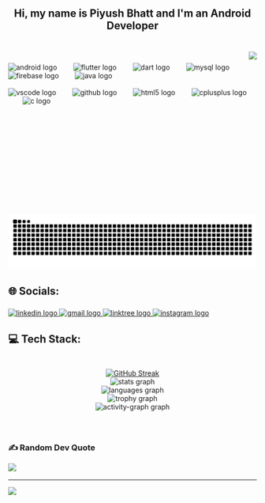 
<br clear="both">

<h2 align="center">Hi, my name is Piyush Bhatt and I'm an Android Developer</h2>

###
<br>

<img align="right" height="330" src="https://camo.githubusercontent.com/46a56148f0d6ff15d7cab76a6f6240d0d2f7f13dbb6c3ad3e4fd7ba3b430891b/68747470733a2f2f6d656469612e67697068792e636f6d2f6d656469612f3235497463726375776b7971336f6875624a2f67697068792e6769663f6369643d373930623736313139797735676178773465786c686f696e6f63763036306639383573616570706e6f7179396b70386c2665703d76315f676966735f736561726368267269643d67697068792e6769662663743d67"  />

###

<div align="left">
  <img src="https://cdn.simpleicons.org/android/3DDC84" height="55" alt="android logo"  />
  <img width="25" />
  <img src="https://cdn.jsdelivr.net/gh/devicons/devicon/icons/flutter/flutter-original.svg" height="50" alt="flutter logo"  />
  <img width="25" />
  <img src="https://cdn.jsdelivr.net/gh/devicons/devicon/icons/dart/dart-original.svg" height="50" alt="dart logo"  />
  <img width="25" />
  <img src="https://skillicons.dev/icons?i=mysql" height="50" alt="mysql logo"  />
  <img width="25" />
  <img src="https://cdn.jsdelivr.net/gh/devicons/devicon/icons/firebase/firebase-plain-wordmark.svg" height="50" alt="firebase logo"  />
  <img width="25" />
  <img src="https://cdn.jsdelivr.net/gh/devicons/devicon/icons/java/java-original.svg" height="50" alt="java logo"  />
  <img width="25" />
  <br>
  <br>
  <img src="https://cdn.jsdelivr.net/gh/devicons/devicon/icons/vscode/vscode-original.svg" height="50" alt="vscode logo"  />
  <img width="25" />
  <img src="https://skillicons.dev/icons?i=github" height="50" alt="github logo"  />
  <img width="25" />
  <img src="https://cdn.simpleicons.org/html5/E34F26" height="50" alt="html5 logo"  />
  <img width="25" />
  <img src="https://cdn.simpleicons.org/c++/00599C" height="50" alt="cplusplus logo"  />
  <img width="25" />
  <img src="https://cdn.jsdelivr.net/gh/devicons/devicon/icons/c/c-plain.svg" height="50" alt="c logo"  />
</div>

###
###
<br>

###
<img src="https://raw.githubusercontent.com/Piyushbhatt7/Piyushbhatt7/output/snake.svg" alt="Snake animation" />

###

<h2 align="left">🌐 Socials:</h2>

###

<div align="left">
  <a href="https://www.linkedin.com/in/piyush-bhatt-024221253/" target="_blank">
    <img src="https://img.shields.io/static/v1?message=LinkedIn&logo=linkedin&label=&color=0077B5&logoColor=white&labelColor=&style=for-the-badge" height="32" alt="linkedin logo"  />
  </a>
  <a href="https://mail.google.com/mail/u/0/#inbox?compose=CllgCKCBjtxMdsxnfmZkRFMPbTkzStpjHqxNrDXPKZKqLGkkJxzHXQtTfdCrqHkkpTJDGddWVqB" target="_blank">
    <img src="https://img.shields.io/static/v1?message=Gmail&logo=gmail&label=&color=D14836&logoColor=white&labelColor=&style=for-the-badge" height="32" alt="gmail logo"  />
  </a>
  <a href="https://linktr.ee/piyushbhatt16?fbclid=PAZXh0bgNhZW0CMTEAAab02bBZRFwXyBAWqOocp3WGzFvA-i7TycVnIXUn63zu8QAn6ilgaoBJzCA_aem_8Z2XnU7w1F6WrQJtJJhbow" target="_blank">
    <img src="https://img.shields.io/static/v1?message=Linktree&logo=linktree&label=&color=1de9b6&logoColor=white&labelColor=&style=for-the-badge" height="32" alt="linktree logo"  />
  </a>
  <a href="https://www.instagram.com/piusbhatt" target="_blank">
    <img src="https://img.shields.io/static/v1?message=Instagram&logo=instagram&label=&color=E4405F&logoColor=white&labelColor=&style=for-the-badge" height="32" alt="instagram logo"  />
  </a>
</div>

###

<h2 align="left">💻 Tech Stack:</h2>

###

<br clear="both">

<div align="center">
 <a href="https://git.io/streak-stats"><img src="https://git-hub-streak-stats.vercel.app?user=Piyushbhatt7&theme=neon-dark&hide_border=true" alt="GitHub Streak" /></a><br>
  <img src="https://github-readme-stats.vercel.app/api?username=Piyushbhatt7&hide_title=false&hide_rank=false&show_icons=true&include_all_commits=false&count_private=true&disable_animations=false&theme=vision-friendly-dark&locale=en&hide_border=true&order=1" height="200" alt="stats graph" /> <br>
  <img src="https://github-readme-stats.vercel.app/api/top-langs?username=Piyushbhatt7&locale=en&hide_title=false&layout=compact&card_width=320&langs_count=6&theme=vision-friendly-dark&hide_border=true&order=2" height="200" alt="languages graph" /> <br>
  <img src="https://github-profile-trophy.vercel.app?username=Piyushbhatt7&theme=juicyfresh&column=-1&row=1&margin-w=7&margin-h=9&no-bg=false&no-frame=false&order=4" height="150" alt="trophy graph" /> <br>
  <img src="https://github-readme-activity-graph.vercel.app/graph?username=Piyushbhatt7&radius=14&theme=high-contrast&area=true&order=5&hide_border=true&hide_title=false" height="300" alt="activity-graph graph"  />
</div>

###

<br clear="both">


###
### ✍️ Random Dev Quote
![](https://quotes-github-readme.vercel.app/api?type=horizontal&theme=radical)

---
[![](https://visitcount.itsvg.in/api?id=Piyushbhatt7&icon=6&color=10)](https://visitcount.itsvg.in)

<!-- Proudly created with GPRM ( https://gprm.itsvg.in ) -->
